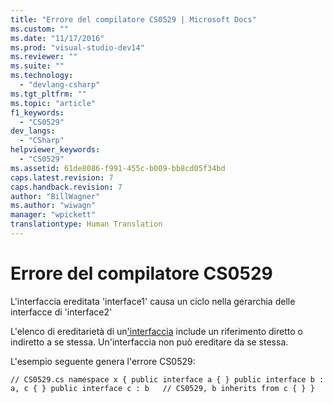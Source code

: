 ```yaml
---
title: "Errore del compilatore CS0529 | Microsoft Docs"
ms.custom: ""
ms.date: "11/17/2016"
ms.prod: "visual-studio-dev14"
ms.reviewer: ""
ms.suite: ""
ms.technology: 
  - "devlang-csharp"
ms.tgt_pltfrm: ""
ms.topic: "article"
f1_keywords: 
  - "CS0529"
dev_langs: 
  - "CSharp"
helpviewer_keywords: 
  - "CS0529"
ms.assetid: 61de8086-f991-455c-b009-bb8cd05f34bd
caps.latest.revision: 7
caps.handback.revision: 7
author: "BillWagner"
ms.author: "wiwagn"
manager: "wpickett"
translationtype: Human Translation
---
```

# Errore del compilatore CS0529
L'interfaccia ereditata 'interface1' causa un ciclo nella gerarchia delle interfacce di 'interface2'  
  
 L'elenco di ereditarietà di un['interfaccia](../../csharp/language-reference/keywords/interface.md) include un riferimento diretto o indiretto a se stessa. Un'interfaccia non può ereditare da se stessa.  
  
 L'esempio seguente genera l'errore CS0529:  
  
```  
// CS0529.cs namespace x { public interface a { } public interface b : a, c { } public interface c : b   // CS0529, b inherits from c { } }  
```